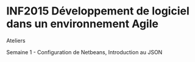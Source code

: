 # INF2015 Développement de logiciel dans un environnement Agile

Ateliers

Semaine 1 - Configuration de Netbeans, Introduction au JSON
